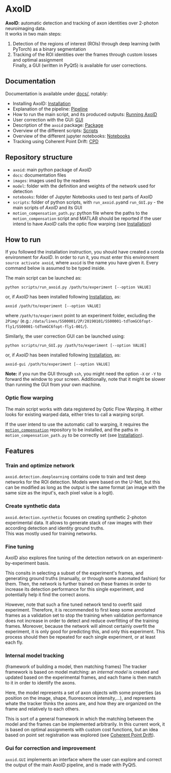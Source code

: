 # AxoID
**AxoID**: automatic detection and tracking of axon identities over 2-photon neuroimaging data.  
It works in two main steps: 
  1. Detection of the regions of interest (ROIs) through deep learning (with PyTorch) as a binary segmentation
  2. Tracking of the ROI identities over the frames through custom losses and optimal assignment  
Finally, a GUI (written in PyQt5) is available for user corrections.


## Documentation
Documentation is available under [docs/](./docs), notably:
  * Installing AxoID: [Installation](./docs/Installation.md)
  * Explanation of the pipeline: [Pipeline](./docs/Pipeline.md)
  * How to run the main script, and its produced outputs: [Running AxoID](./docs/Running.md)
  * User correction with the GUI: [GUI](./docs/GUI.md)
  * Description of the `axoid` package: [Package](./docs/Package.md)
  * Overview of the different scripts: [Scripts](./docs/Scripts.md)
  * Overview of the different jupyter notebooks: [Notebooks](./docs/Notebooks.md)
  * Tracking using Coherent Point Drift: [CPD](./docs/CPD.md)


## Repository structure
  * `axoid`: main python package of *AxoID*
  * `docs`: documentation files
  * `images`: images used by the readmes
  * `model`: folder with the definition and weights of the network used for detection
  * `notebooks`: folder of Jupyter Notebooks used to test parts of AxoID
  * `scripts`: folder of python scripts, with `run_axoid.py`and `run_GUI.py` - the main scripts of *AxoID* and its GUI
  * `motion_compensation_path.py`: python file where the paths to the `motion_compensation` script and MATLAB should be reported if the user intend to have *AxoID* calls the optic flow warping (see [Installation](./docs/Installation.md))


## How to run
If you followed the installation instruction, you should have created a conda environment for *AxoID*. In order to run it, you must enter this environment `source activate axoid`, where `axoid` is the name you have given it. Every command below is assumed to be typed inside.

The main script can be launched as:
```
python scripts/run_axoid.py /path/to/experiment [--option VALUE]
```
or, if *AxoID* has been installed following [Installation](./docs/Installation.md), as:
```
axoid /path/to/experiment [--option VALUE]
```
where `/path/to/experiment` point to an experiment folder, excluding the `2Pimg/` (e.g.: `/data/lines/SS00001/2P/20190101/SS00001-tdTomGC6fopt-fly1/SS00001-tdTomGC6fopt-fly1-001/`).

Similarly, the user correction GUI can be launched using:
```
python scripts/run_GUI.py /path/to/experiment [--option VALUE]
```
or, if *AxoID* has been installed following [Installation](./docs/Installation.md), as:
```
axoid-gui /path/to/experiment [--option VALUE]
```
**Note:** if you run the GUI through `ssh`, you might need the option `-X` or `-Y` to forward the window to your screen. Additionally, note that it might be slower than running the GUI from your own machine.

### Optic flow warping
The main script works with data registered by Optic Flow Warping. It either looks for existing warped data, either tries to call a warping script.

If the user intend to use the automatic call to warping, it requires the [`motion_compensation`](https://github.com/NeLy-EPFL/motion_compensation) repository to be installed, and the paths in `motion_compensation_path.py` to be correctly set (see [Installation](./docs/Installation.md)).


## Features

### Train and optimize network
`axoid.detection.deeplearning` contains code to train and test deep networks for the ROI detection. Models were based on the U-Net, but this can be modified as long as the output is the same format (an image with the same size as the input's, each pixel value is a logit).

### Create synthetic data
`axoid.detection.synthetic` focuses on creating synthetic 2-photon experimental data. It allows to generate stack of raw images with their according detection and identity ground truths.  
This was mostly used for training networks.

### Fine tuning
AxoID also explores fine tuning of the detection network on an experiment-by-experiment basis.  

This consits in selecting a subset of the experiment's frames, and generating ground truths (manually, or through some automated fashion) for them. Then, the network is further trained on these frames in order to increase its detection performance for this single experiment, and potentially help it find the correct axons.

However, note that such a fine tuned network tend to overfit said experiment. Therefore, it is recommended to first keep some annotated frames as a validation set to stop the training when validation performance does not increase in order to detect and reduce overfitting of the training frames. Moreover, because the network will almost certainly overfit the experiment, it is only good for predicting this, and only this experiment. This process should then be repeated for each single experiment, or at least each fly.

### Internal model tracking 
(framework of building a model, then matching frames)
The tracker framework is based on model matching: an *internal model* is created and updated based on the experimental frames, and each frame is then match to it in order to identify the axons.

Here, the model represents a set of axon objects with some properties (as position on the image, shape, fluorescence intensity,...), and represents whate the tracker thinks the axons are, and how they are organized on the frame and relatively to each others.

This is sort of a general framework in which the matching between the model and the frames can be implemented arbitrarily. In this current work, it is based on optimal assignments with custom cost functions, but an idea based on point set registration was explored (see [Coherent Point Drift](./docs/CPD.md)).

### Gui for correction and improvement
`axoid.GUI` implements an interface where the user can explore and correct the output of the main AxoID pipeline, and is made with PyQt5.
